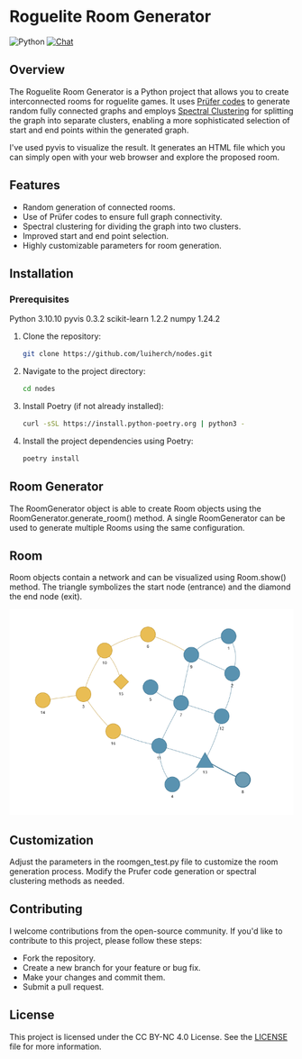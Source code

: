 # Roguelite Room Generator

![Python](https://img.shields.io/badge/python-3.10.10-green)
<a href="https://creativecommons.org/licenses/by-nc/4.0/"><img src="https://img.shields.io/badge/License-CC%20BY--NC%204.0-lightgrey.svg" alt="Chat"></a>

## Overview
The Roguelite Room Generator is a Python project that allows you to create interconnected rooms for roguelite games. It uses [Prüfer codes](https://en.wikipedia.org/wiki/Pr%C3%BCfer_sequence) to generate random fully connected graphs and employs [Spectral Clustering](https://en.wikipedia.org/wiki/Spectral_clustering) for splitting the graph into separate clusters, enabling a more sophisticated selection of start and end points within the generated graph.

I've used pyvis to visualize the result. It generates an HTML file which you can simply open with your web browser and  explore the proposed room.

## Features
- Random generation of connected rooms.
- Use of Prüfer codes to ensure full graph connectivity.
- Spectral clustering for dividing the graph into two clusters.
- Improved start and end point selection.
- Highly customizable parameters for room generation.

## Installation
### Prerequisites
Python 3.10.10
pyvis 0.3.2
scikit-learn 1.2.2
numpy 1.24.2

1. Clone the repository:

    ```bash
    git clone https://github.com/luiherch/nodes.git
    ```

2. Navigate to the project directory:

    ```bash
    cd nodes
    ```

3. Install Poetry (if not already installed):

   ```bash
   curl -sSL https://install.python-poetry.org | python3 -
   ```

4. Install the project dependencies using Poetry:

   ```bash
   poetry install
   ```

## Room Generator
The RoomGenerator object is able to create Room objects using the RoomGenerator.generate_room() method.
A single RoomGenerator can be used to generate multiple Rooms using the same configuration.

## Room
Room objects contain a network and can be visualized using Room.show() method. The triangle symbolizes the start node (entrance) and the diamond the end node (exit).

![Example 1](img/example_1.png)

## Customization
Adjust the parameters in the roomgen_test.py file to customize the room generation process.
Modify the Prufer code generation or spectral clustering methods as needed.

## Contributing
I welcome contributions from the open-source community. If you'd like to contribute to this project, please follow these steps:

- Fork the repository.
- Create a new branch for your feature or bug fix.
- Make your changes and commit them.
- Submit a pull request.

## License
This project is licensed under the CC BY-NC 4.0 License. See the [LICENSE](LICENSE) file for more information.
